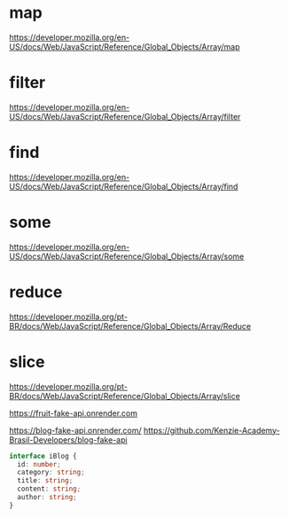 <!-- React aceita apenas metodos imutaveis -->

# map

https://developer.mozilla.org/en-US/docs/Web/JavaScript/Reference/Global_Objects/Array/map

# filter

https://developer.mozilla.org/en-US/docs/Web/JavaScript/Reference/Global_Objects/Array/filter

# find

https://developer.mozilla.org/en-US/docs/Web/JavaScript/Reference/Global_Objects/Array/find

# some

https://developer.mozilla.org/en-US/docs/Web/JavaScript/Reference/Global_Objects/Array/some

# reduce

https://developer.mozilla.org/pt-BR/docs/Web/JavaScript/Reference/Global_Objects/Array/Reduce

# slice

https://developer.mozilla.org/pt-BR/docs/Web/JavaScript/Reference/Global_Objects/Array/slice

<!-- ------------------------------------------------------------------ -->

https://fruit-fake-api.onrender.com

<!--  -->

https://blog-fake-api.onrender.com/
https://github.com/Kenzie-Academy-Brasil-Developers/blog-fake-api

```ts
interface iBlog {
  id: number;
  category: string;
  title: string;
  content: string;
  author: string;
}
```

<!-- ------------------------------------------------------------------ -->
